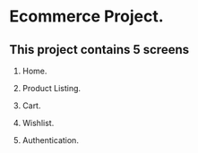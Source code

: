 # Ecommerce Project.

## This project contains 5 screens

1. Home.

1. Product Listing.

1. Cart.

1. Wishlist.

1. Authentication.

